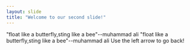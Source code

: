 ```yaml
---
layout: slide
title: "Welcome to our second slide!"
---
```

"float like a butterfly,sting like a bee"--muhammad ali
"float like a butterfly,sting like a bee"--muhammad ali
Use the left arrow to go back!
